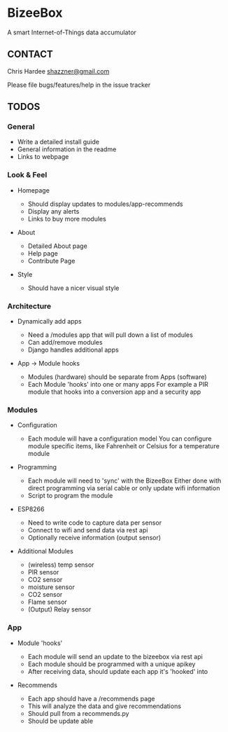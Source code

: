 # BizeeBox

A smart Internet-of-Things data accumulator

## CONTACT

Chris Hardee <shazzner@gmail.com>

Please file bugs/features/help in the issue tracker

## TODOS

### General

* Write a detailed install guide
* General information in the readme
* Links to webpage

### Look & Feel

* Homepage
  * Should display updates to modules/app-recommends
  * Display any alerts
  * Links to buy more modules

* About
  * Detailed About page
  * Help page
  * Contribute Page

* Style
  * Should have a nicer visual style

### Architecture

* Dynamically add apps
  * Need a /modules app that will pull down a list of modules
  * Can add/remove modules
  * Django handles additional apps

* App -> Module hooks
  * Modules (hardware) should be separate from Apps (software)
  * Each Module 'hooks' into one or many apps
    For example a PIR module that hooks into a conversion app and a security app

### Modules

* Configuration
  * Each module will have a configuration model
    You can configure module specific items, like Fahrenheit or Celsius for a temperature module

* Programming
  * Each module will need to 'sync' with the BizeeBox
    Either done with direct programming via serial cable or only update wifi information
  * Script to program the module

* ESP8266
  * Need to write code to capture data per sensor
  * Connect to wifi and send data via rest api
  * Optionally receive information (output sensor)

* Additional Modules
  * (wireless) temp sensor
  * PIR sensor
  * CO2 sensor
  * moisture sensor
  * CO2 sensor
  * Flame sensor
  * (Output) Relay sensor

### App

* Module 'hooks'
  * Each module will send an update to the bizeebox via rest api
  * Each module should be programmed with a unique apikey
  * After receiving data, should update each app it's 'hooked' into

* Recommends
  * Each app should have a /recommends page
  * This will analyze the data and give recommendations
  * Should pull from a recommends.py
  * Should be update able


